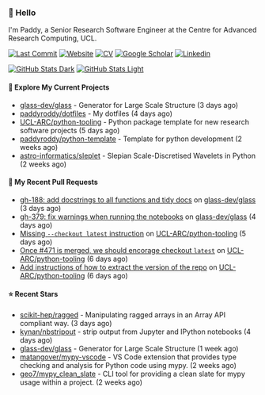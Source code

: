 ### 👋 Hello

I'm Paddy, a Senior Research Software Engineer at the Centre for Advanced
Research Computing, UCL.

[![Last Commit](https://img.shields.io/github/last-commit/paddyroddy/paddyroddy/main?label=updated)](https://github.com/paddyroddy)
[![Website](https://img.shields.io/badge/GitHub%20Pages-222?logo=githubpages&logoColor=fff&style=for-the-badge&style=flat)](https://paddyroddy.github.io)
[![CV](https://img.shields.io/badge/CV-PDF-pink.svg)](https://paddyroddy.github.io/cv)
[![Google Scholar](https://img.shields.io/badge/Google%20Scholar-4285F4?logo=googlescholar&logoColor=fff&style=for-the-badge&style=flat)](https://scholar.google.com/citations?user=OFigHUwAAAAJ)
[![Linkedin](https://img.shields.io/badge/LinkedIn-0A66C2?logo=linkedin&logoColor=fff&style=for-the-badge&style=flat)](https://www.linkedin.com/in/patrickjamesroddy)

[![GitHub Stats Dark](https://github-readme-stats-paddyroddy.vercel.app/api?username=paddyroddy&disable_animations=true&hide_border=true&hide_title=true&include_all_commits=true&rank_icon=github&show=prs_merged,reviews&show_icons=true&theme=tokyonight)](https://github.com/paddyroddy/paddyroddy#gh-dark-mode-only)
[![GitHub Stats Light](https://github-readme-stats-paddyroddy.vercel.app/api?username=paddyroddy&disable_animations=true&hide_border=true&hide_title=true&include_all_commits=true&rank_icon=github&show=prs_merged,reviews&show_icons=true&theme=default)](https://github.com/paddyroddy/paddyroddy#gh-light-mode-only)

#### 👷 Explore My Current Projects

- [glass-dev/glass](https://github.com/glass-dev/glass) - Generator for Large Scale Structure
  (3 days ago)
- [paddyroddy/dotfiles](https://github.com/paddyroddy/dotfiles) - My dotfiles
  (4 days ago)
- [UCL-ARC/python-tooling](https://github.com/UCL-ARC/python-tooling) - Python package template for new research software projects
  (5 days ago)
- [paddyroddy/python-template](https://github.com/paddyroddy/python-template) - Template for python development
  (2 weeks ago)
- [astro-informatics/sleplet](https://github.com/astro-informatics/sleplet) - Slepian Scale-Discretised Wavelets in Python
  (2 weeks ago)

#### 🔨 My Recent Pull Requests

- [gh-188: add docstrings to all functions and tidy docs](https://github.com/glass-dev/glass/pull/381) on [glass-dev/glass](https://github.com/glass-dev/glass)
  (3 days ago)
- [gh-379: fix warnings when running the notebooks](https://github.com/glass-dev/glass/pull/380) on [glass-dev/glass](https://github.com/glass-dev/glass)
  (4 days ago)
- [Missing `--checkout latest` instruction](https://github.com/UCL-ARC/python-tooling/pull/478) on [UCL-ARC/python-tooling](https://github.com/UCL-ARC/python-tooling)
  (5 days ago)
- [Once #471 is merged, we should encorage checkout `latest`](https://github.com/UCL-ARC/python-tooling/pull/476) on [UCL-ARC/python-tooling](https://github.com/UCL-ARC/python-tooling)
  (6 days ago)
- [Add instructions of how to extract the version of the repo](https://github.com/UCL-ARC/python-tooling/pull/475) on [UCL-ARC/python-tooling](https://github.com/UCL-ARC/python-tooling)
  (6 days ago)

#### ⭐ Recent Stars

- [scikit-hep/ragged](https://github.com/scikit-hep/ragged) - Manipulating ragged arrays in an Array API compliant way.
  (3 days ago)
- [kynan/nbstripout](https://github.com/kynan/nbstripout) - strip output from Jupyter and IPython notebooks
  (4 days ago)
- [glass-dev/glass](https://github.com/glass-dev/glass) - Generator for Large Scale Structure
  (1 week ago)
- [matangover/mypy-vscode](https://github.com/matangover/mypy-vscode) - VS Code extension that provides type checking and analysis for Python code using mypy.
  (2 weeks ago)
- [geo7/mypy_clean_slate](https://github.com/geo7/mypy_clean_slate) - CLI tool for providing a clean slate for mypy usage within a project.
  (2 weeks ago)
